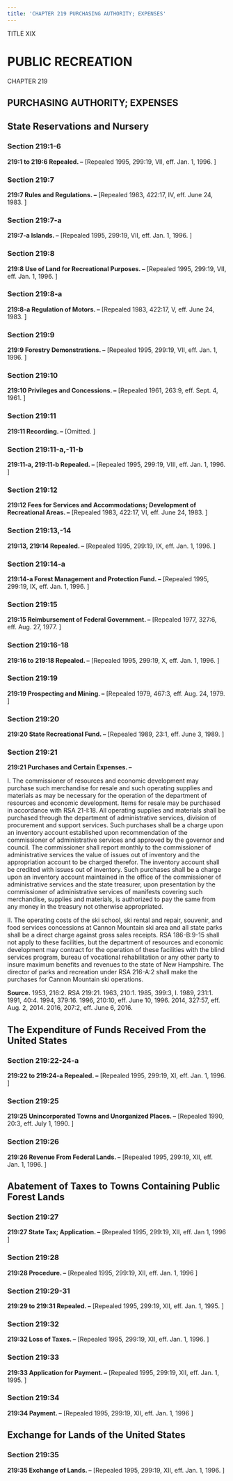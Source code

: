 ```yaml
---
title: 'CHAPTER 219 PURCHASING AUTHORITY; EXPENSES'
---
```


TITLE XIX
                                             
PUBLIC RECREATION
=================

CHAPTER 219
                                             
PURCHASING AUTHORITY; EXPENSES
------------------------------

State Reservations and Nursery
------------------------------

### Section 219:1-6

 **219:1 to 219:6 Repealed. –** 
                                             [Repealed 1995, 299:19, VII, eff.
Jan. 1, 1996.
                                             ]

### Section 219:7

 **219:7 Rules and Regulations. –** 
                                             [Repealed 1983, 422:17, IV, eff.
June 24, 1983.
                                             ]

### Section 219:7-a

 **219:7-a Islands. –** 
                                             [Repealed 1995, 299:19, VII, eff. Jan. 1,
1996.
                                             ]

### Section 219:8

 **219:8 Use of Land for Recreational Purposes. –** 
                                             [Repealed 1995,
299:19, VII, eff. Jan. 1, 1996.
                                             ]

### Section 219:8-a

 **219:8-a Regulation of Motors. –** 
                                             [Repealed 1983, 422:17, V, eff.
June 24, 1983.
                                             ]

### Section 219:9

 **219:9 Forestry Demonstrations. –** 
                                             [Repealed 1995, 299:19, VII,
eff. Jan. 1, 1996.
                                             ]

### Section 219:10

 **219:10 Privileges and Concessions. –** 
                                             [Repealed 1961, 263:9,
eff. Sept. 4, 1961.
                                             ]

### Section 219:11

 **219:11 Recording. –** 
                                             [Omitted.
                                             ]

### Section 219:11-a,-11-b

 **219:11-a, 219:11-b Repealed. –** 
                                             [Repealed 1995, 299:19, VIII,
eff. Jan. 1, 1996.
                                             ]

### Section 219:12

 **219:12 Fees for Services and Accommodations; Development of
Recreational Areas. –** 
                                             [Repealed 1983, 422:17, VI, eff. June 24,
1983.
                                             ]

### Section 219:13,-14

 **219:13, 219:14 Repealed. –** 
                                             [Repealed 1995, 299:19, IX, eff.
Jan. 1, 1996.
                                             ]

### Section 219:14-a

 **219:14-a Forest Management and Protection Fund. –** 
                                             [Repealed
1995, 299:19, IX, eff. Jan. 1, 1996.
                                             ]

### Section 219:15

 **219:15 Reimbursement of Federal Government. –** 
                                             [Repealed 1977,
327:6, eff. Aug. 27, 1977.
                                             ]

### Section 219:16-18

 **219:16 to 219:18 Repealed. –** 
                                             [Repealed 1995, 299:19, X, eff.
Jan. 1, 1996.
                                             ]

### Section 219:19

 **219:19 Prospecting and Mining. –** 
                                             [Repealed 1979, 467:3, eff.
Aug. 24, 1979.
                                             ]

### Section 219:20

 **219:20 State Recreational Fund. –** 
                                             [Repealed 1989, 23:1, eff.
June 3, 1989.
                                             ]

### Section 219:21

 **219:21 Purchases and Certain Expenses. –**
                                             
 I. The commissioner of resources and economic development may
purchase such merchandise for resale and such operating supplies and
materials as may be necessary for the operation of the department of
resources and economic development. Items for resale may be purchased in
accordance with RSA 21-I:18. All operating supplies and materials shall
be purchased through the department of administrative services, division
of procurement and support services. Such purchases shall be a charge
upon an inventory account established upon recommendation of the
commissioner of administrative services and approved by the governor and
council. The commissioner shall report monthly to the commissioner of
administrative services the value of issues out of inventory and the
appropriation account to be charged therefor. The inventory account
shall be credited with issues out of inventory. Such purchases shall be
a charge upon an inventory account maintained in the office of the
commissioner of administrative services and the state treasurer, upon
presentation by the commissioner of administrative services of manifests
covering such merchandise, supplies and materials, is authorized to pay
the same from any money in the treasury not otherwise appropriated.
                                             
 II. The operating costs of the ski school, ski rental and repair,
souvenir, and food services concessions at Cannon Mountain ski area and
all state parks shall be a direct charge against gross sales receipts.
RSA 186-B:9-15 shall not apply to these facilities, but the department
of resources and economic development may contract for the operation of
these facilities with the blind services program, bureau of vocational
rehabilitation or any other party to insure maximum benefits and
revenues to the state of New Hampshire. The director of parks and
recreation under RSA 216-A:2 shall make the purchases for Cannon
Mountain ski operations.

**Source.** 1953, 216:2. RSA 219:21. 1963, 210:1. 1985, 399:3, I. 1989,
231:1. 1991, 40:4. 1994, 379:16. 1996, 210:10, eff. June 10, 1996. 2014,
327:57, eff. Aug. 2, 2014. 2016, 207:2, eff. June 6, 2016.

The Expenditure of Funds Received From the United States
--------------------------------------------------------

### Section 219:22-24-a

 **219:22 to 219:24-a Repealed. –** 
                                             [Repealed 1995, 299:19, XI, eff.
Jan. 1, 1996.
                                             ]

### Section 219:25

 **219:25 Unincorporated Towns and Unorganized Places. –** 
                                             [Repealed
1990, 20:3, eff. July 1, 1990.
                                             ]

### Section 219:26

 **219:26 Revenue From Federal Lands. –** 
                                             [Repealed 1995, 299:19,
XII, eff. Jan. 1, 1996.
                                             ]

Abatement of Taxes to Towns Containing Public Forest Lands
----------------------------------------------------------

### Section 219:27

 **219:27 State Tax; Application. –** 
                                             [Repealed 1995, 299:19, XII,
eff. Jan 1, 1996
                                             ]

### Section 219:28

 **219:28 Procedure. –** 
                                             [Repealed 1995, 299:19, XII, eff. Jan. 1,
1996
                                             ]

### Section 219:29-31

 **219:29 to 219:31 Repealed. –** 
                                             [Repealed 1995, 299:19, XII, eff.
Jan. 1, 1995.
                                             ]

### Section 219:32

 **219:32 Loss of Taxes. –** 
                                             [Repealed 1995, 299:19, XII, eff. Jan.
1, 1996.
                                             ]

### Section 219:33

 **219:33 Application for Payment. –** 
                                             [Repealed 1995, 299:19, XII,
eff. Jan. 1, 1995.
                                             ]

### Section 219:34

 **219:34 Payment. –** 
                                             [Repealed 1995, 299:19, XII, eff. Jan. 1,
1996
                                             ]

Exchange for Lands of the United States
---------------------------------------

### Section 219:35

 **219:35 Exchange of Lands. –** 
                                             [Repealed 1995, 299:19, XII, eff.
Jan. 1, 1996.
                                             ]
